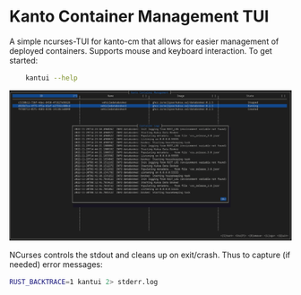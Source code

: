 # Kanto Container Management TUI

A simple ncurses-TUI for kanto-cm that allows for easier management of deployed containers. Supports mouse and keyboard interaction. To get started:

```bash
    kantui --help
```

![Screenshot](misc/kantocmcurses-ss.png)

NCurses controls the stdout and cleans up on exit/crash. Thus to capture (if needed) error messages:

```bash
RUST_BACKTRACE=1 kantui 2> stderr.log
```